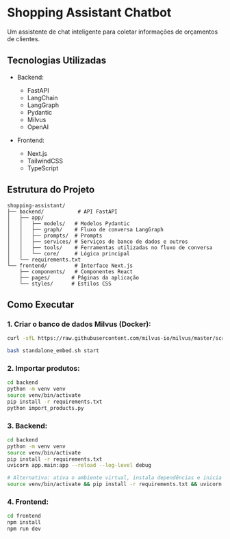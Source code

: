 # Shopping Assistant Chatbot

Um assistente de chat inteligente para coletar informações de orçamentos de clientes.

## Tecnologias Utilizadas

- Backend:
  - FastAPI
  - LangChain
  - LangGraph
  - Pydantic
  - Milvus
  - OpenAI

- Frontend:
  - Next.js
  - TailwindCSS
  - TypeScript

## Estrutura do Projeto

```
shopping-assistant/
├── backend/           # API FastAPI
│   ├── app/
│   │   ├── models/   # Modelos Pydantic
│   │   ├── graph/    # Fluxo de conversa LangGraph
│   │   ├── prompts/  # Prompts
│   │   ├── services/ # Serviços de banco de dados e outros
│   │   ├── tools/    # Ferramentas utilizadas no fluxo de conversa
│   │   └── core/     # Lógica principal
│   └── requirements.txt
└── frontend/         # Interface Next.js
    ├── components/   # Componentes React
    ├── pages/       # Páginas da aplicação
    └── styles/      # Estilos CSS
```

## Como Executar

### 1. Criar o banco de dados Milvus (Docker):
```bash
curl -sfL https://raw.githubusercontent.com/milvus-io/milvus/master/scripts/standalone_embed.sh -o standalone_embed.sh

bash standalone_embed.sh start
```

### 2. Importar produtos:
```bash
cd backend
python -m venv venv
source venv/bin/activate
pip install -r requirements.txt
python import_products.py
```

### 3. Backend:
```bash
cd backend
python -m venv venv
source venv/bin/activate
pip install -r requirements.txt
uvicorn app.main:app --reload --log-level debug

# Alternativa: ativa o ambiente virtual, instala dependências e inicia a aplicação
source venv/bin/activate && pip install -r requirements.txt && uvicorn app.main:app --reload --log-level debug
```

### 4. Frontend:
```bash
cd frontend
npm install
npm run dev
```

